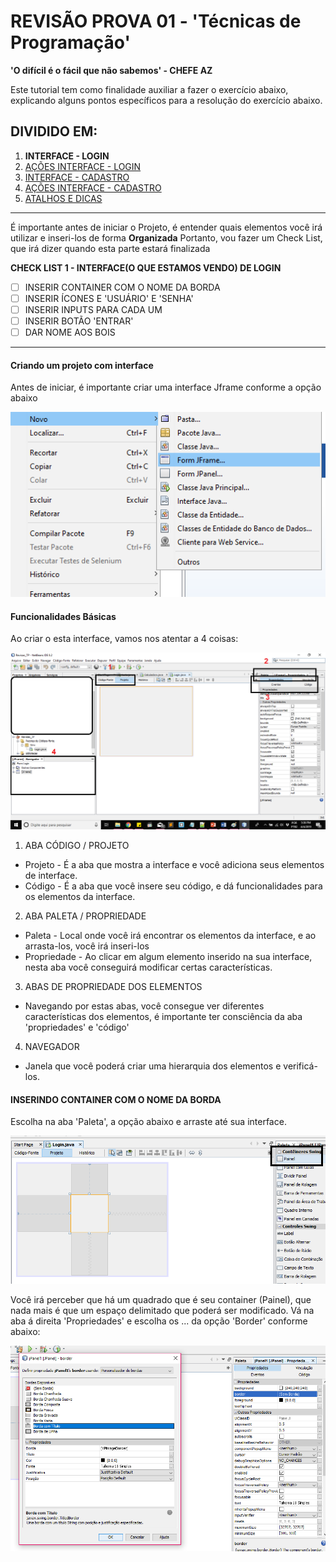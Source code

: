 # REVISÃO PROVA 01 - 'Técnicas de Programação' 

**'O difícil é o fácil que não sabemos' - CHEFE AZ**

Este tutorial tem como finalidade auxiliar a fazer o exercício abaixo, explicando alguns pontos específicos para a resolução do exercício abaixo.

## DIVIDIDO EM:
1. **INTERFACE - LOGIN**
2. [AÇÕES INTERFACE - LOGIN](02%20-%20AÇÕES%20INTERFACE%20-%20LOGIN.md)
3. [INTERFACE - CADASTRO](03%20-%20INTERFACE%20-CADASTRO.md)
4. [AÇÕES INTERFACE - CADASTRO](04%20-%20AÇÕES%20DA%20INTERFACE%20-%20CADASTRO.md)
5. [ATALHOS E DICAS](05%20-%20ATALHOS%20e%20DICAS.md)
---
É importante antes de iniciar o Projeto, é entender quais elementos você irá utilizar e inseri-los de forma <strong>Organizada</strong>
Portanto, vou fazer um Check List, que irá dizer quando esta parte estará finalizada

**CHECK LIST 1 - INTERFACE(O QUE ESTAMOS VENDO) DE LOGIN**
- [ ] INSERIR CONTAINER COM O NOME DA BORDA
- [ ] INSERIR ÍCONES E 'USUÁRIO' E 'SENHA'
- [ ] INSERIR INPUTS PARA CADA UM
- [ ] INSERIR BOTÃO 'ENTRAR'
- [ ] DAR NOME AOS BOIS

---

#### Criando um projeto com interface 
Antes de iniciar, é importante criar uma interface Jframe conforme a opção abaixo

![InterfaceJframe](img/01.png)


#### Funcionalidades Básicas
Ao criar o esta interface, vamos nos atentar a 4 coisas:

![Funcionalidades](img/02.png)


1. ABA CÓDIGO / PROJETO
  - Projeto - É a aba que mostra a interface e você adiciona seus elementos de interface.
  - Código - É a aba que você insere seu código, e dá funcionalidades para os elementos da interface.

2.  ABA PALETA / PROPRIEDADE
  - Paleta - Local onde você irá encontrar os elementos da interface, e ao arrasta-los, você irá inseri-los
  - Propriedade - Ao clicar em algum elemento inserido na sua interface, nesta aba você conseguirá modificar certas características.
  
3. ABAS DE PROPRIEDADE DOS ELEMENTOS
  - Navegando por estas abas, você consegue ver diferentes características dos elementos, é importante ter consciência da aba 'propriedades' e 'código'
  
4. NAVEGADOR
  - Janela que você poderá criar uma hierarquia dos elementos e verificá-los.
  
####  INSERINDO CONTAINER COM O NOME DA BORDA

Escolha na aba 'Paleta', a opção abaixo e arraste até sua interface.

![Painel](img/03.png)

Você irá perceber que há um quadrado que é seu container (Painel), que nada mais é que um espaço delimitado que poderá ser modificado.
Vá na aba á direita 'Propriedades' e escolha os ... da opção 'Border' conforme abaixo:

![Border](img/04.png)
